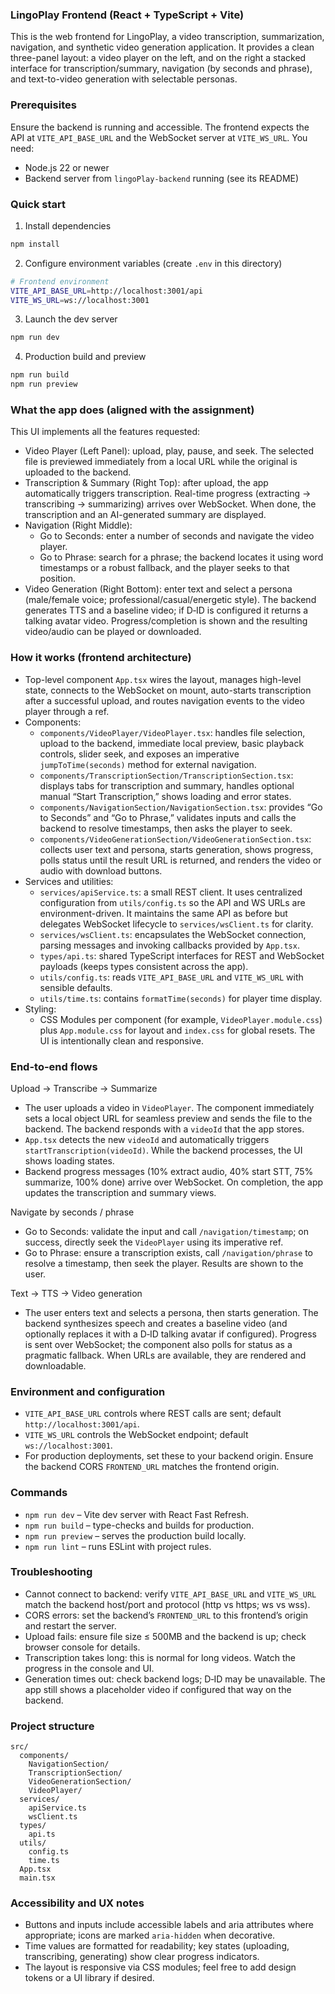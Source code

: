 ### LingoPlay Frontend (React + TypeScript + Vite)

This is the web frontend for LingoPlay, a video transcription, summarization, navigation, and synthetic video generation application. It provides a clean three-panel layout: a video player on the left, and on the right a stacked interface for transcription/summary, navigation (by seconds and phrase), and text-to-video generation with selectable personas.

### Prerequisites

Ensure the backend is running and accessible. The frontend expects the API at `VITE_API_BASE_URL` and the WebSocket server at `VITE_WS_URL`. You need:

- Node.js 22 or newer
- Backend server from `lingoPlay-backend` running (see its README)

### Quick start

1) Install dependencies

```bash
npm install
```

2) Configure environment variables (create `.env` in this directory)

```bash
# Frontend environment
VITE_API_BASE_URL=http://localhost:3001/api
VITE_WS_URL=ws://localhost:3001
```

3) Launch the dev server

```bash
npm run dev
```

4) Production build and preview

```bash
npm run build
npm run preview
```

### What the app does (aligned with the assignment)

This UI implements all the features requested:

- Video Player (Left Panel): upload, play, pause, and seek. The selected file is previewed immediately from a local URL while the original is uploaded to the backend.
- Transcription & Summary (Right Top): after upload, the app automatically triggers transcription. Real-time progress (extracting → transcribing → summarizing) arrives over WebSocket. When done, the transcription and an AI-generated summary are displayed.
- Navigation (Right Middle):
  - Go to Seconds: enter a number of seconds and navigate the video player.
  - Go to Phrase: search for a phrase; the backend locates it using word timestamps or a robust fallback, and the player seeks to that position.
- Video Generation (Right Bottom): enter text and select a persona (male/female voice; professional/casual/energetic style). The backend generates TTS and a baseline video; if D‑ID is configured it returns a talking avatar video. Progress/completion is shown and the resulting video/audio can be played or downloaded.

### How it works (frontend architecture)

- Top-level component `App.tsx` wires the layout, manages high-level state, connects to the WebSocket on mount, auto-starts transcription after a successful upload, and routes navigation events to the video player through a ref.
- Components:
  - `components/VideoPlayer/VideoPlayer.tsx`: handles file selection, upload to the backend, immediate local preview, basic playback controls, slider seek, and exposes an imperative `jumpToTime(seconds)` method for external navigation.
  - `components/TranscriptionSection/TranscriptionSection.tsx`: displays tabs for transcription and summary, handles optional manual “Start Transcription,” shows loading and error states.
  - `components/NavigationSection/NavigationSection.tsx`: provides “Go to Seconds” and “Go to Phrase,” validates inputs and calls the backend to resolve timestamps, then asks the player to seek.
  - `components/VideoGenerationSection/VideoGenerationSection.tsx`: collects user text and persona, starts generation, shows progress, polls status until the result URL is returned, and renders the video or audio with download buttons.
- Services and utilities:
  - `services/apiService.ts`: a small REST client. It uses centralized configuration from `utils/config.ts` so the API and WS URLs are environment-driven. It maintains the same API as before but delegates WebSocket lifecycle to `services/wsClient.ts` for clarity.
  - `services/wsClient.ts`: encapsulates the WebSocket connection, parsing messages and invoking callbacks provided by `App.tsx`.
  - `types/api.ts`: shared TypeScript interfaces for REST and WebSocket payloads (keeps types consistent across the app).
  - `utils/config.ts`: reads `VITE_API_BASE_URL` and `VITE_WS_URL` with sensible defaults.
  - `utils/time.ts`: contains `formatTime(seconds)` for player time display.
- Styling:
  - CSS Modules per component (for example, `VideoPlayer.module.css`) plus `App.module.css` for layout and `index.css` for global resets. The UI is intentionally clean and responsive.

### End-to-end flows

Upload → Transcribe → Summarize

- The user uploads a video in `VideoPlayer`. The component immediately sets a local object URL for seamless preview and sends the file to the backend. The backend responds with a `videoId` that the app stores.
- `App.tsx` detects the new `videoId` and automatically triggers `startTranscription(videoId)`. While the backend processes, the UI shows loading states.
- Backend progress messages (10% extract audio, 40% start STT, 75% summarize, 100% done) arrive over WebSocket. On completion, the app updates the transcription and summary views.

Navigate by seconds / phrase

- Go to Seconds: validate the input and call `/navigation/timestamp`; on success, directly seek the `VideoPlayer` using its imperative ref.
- Go to Phrase: ensure a transcription exists, call `/navigation/phrase` to resolve a timestamp, then seek the player. Results are shown to the user.

Text → TTS → Video generation

- The user enters text and selects a persona, then starts generation. The backend synthesizes speech and creates a baseline video (and optionally replaces it with a D‑ID talking avatar if configured). Progress is sent over WebSocket; the component also polls for status as a pragmatic fallback. When URLs are available, they are rendered and downloadable.

### Environment and configuration

- `VITE_API_BASE_URL` controls where REST calls are sent; default `http://localhost:3001/api`.
- `VITE_WS_URL` controls the WebSocket endpoint; default `ws://localhost:3001`.
- For production deployments, set these to your backend origin. Ensure the backend CORS `FRONTEND_URL` matches the frontend origin.

### Commands

- `npm run dev` – Vite dev server with React Fast Refresh.
- `npm run build` – type-checks and builds for production.
- `npm run preview` – serves the production build locally.
- `npm run lint` – runs ESLint with project rules.

### Troubleshooting

- Cannot connect to backend: verify `VITE_API_BASE_URL` and `VITE_WS_URL` match the backend host/port and protocol (http vs https; ws vs wss).
- CORS errors: set the backend’s `FRONTEND_URL` to this frontend’s origin and restart the server.
- Upload fails: ensure file size ≤ 500MB and the backend is up; check browser console for details.
- Transcription takes long: this is normal for long videos. Watch the progress in the console and UI.
- Generation times out: check backend logs; D‑ID may be unavailable. The app still shows a placeholder video if configured that way on the backend.

### Project structure

```
src/
  components/
    NavigationSection/
    TranscriptionSection/
    VideoGenerationSection/
    VideoPlayer/
  services/
    apiService.ts
    wsClient.ts
  types/
    api.ts
  utils/
    config.ts
    time.ts
  App.tsx
  main.tsx
```

### Accessibility and UX notes

- Buttons and inputs include accessible labels and aria attributes where appropriate; icons are marked `aria-hidden` when decorative.
- Time values are formatted for readability; key states (uploading, transcribing, generating) show clear progress indicators.
- The layout is responsive via CSS modules; feel free to add design tokens or a UI library if desired.